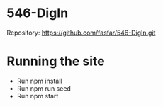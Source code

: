 # 546-DigIn
Repository: https://github.com/fasfar/546-DigIn.git
# Running the site
- Run npm install
- Run npm run seed
- Run npm start
